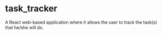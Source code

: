 # task_tracker
A React web-based application where it allows the user to track the task(s) that he/she will do. 
